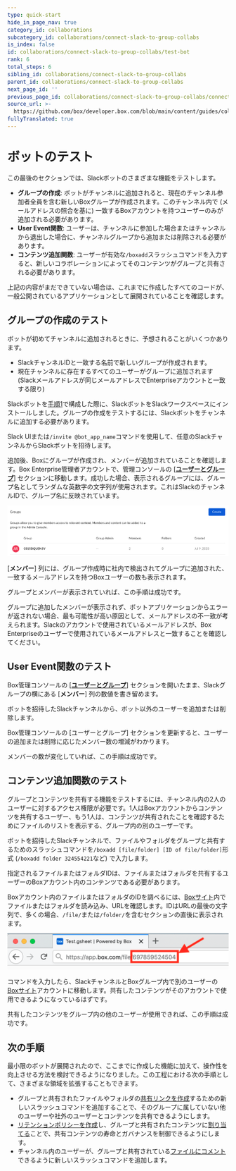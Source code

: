 ```yaml
---
type: quick-start
hide_in_page_nav: true
category_id: collaborations
subcategory_id: collaborations/connect-slack-to-group-collabs
is_index: false
id: collaborations/connect-slack-to-group-collabs/test-bot
rank: 6
total_steps: 6
sibling_id: collaborations/connect-slack-to-group-collabs
parent_id: collaborations/connect-slack-to-group-collabs
next_page_id: ''
previous_page_id: collaborations/connect-slack-to-group-collabs/connect-box-functions
source_url: >-
  https://github.com/box/developer.box.com/blob/main/content/guides/collaborations/connect-slack-to-group-collabs/6-test-bot.md
fullyTranslated: true
---
```

# ボットのテスト

この最後のセクションでは、Slackボットのさまざまな機能をテストします。

* **グループの作成**: ボットがチャンネルに追加されると、現在のチャンネル参加者全員を含む新しいBoxグループが作成されます。このチャンネル内で (メールアドレスの照合を基に) 一致するBoxアカウントを持つユーザーのみが追加される必要があります。
* **User Event関数**: ユーザーは、チャンネルに参加した場合またはチャンネルから退出した場合に、チャンネルグループから追加または削除される必要があります。
* **コンテンツ追加関数**: ユーザーが有効な`/boxadd`スラッシュコマンドを入力すると、新しいコラボレーションによってそのコンテンツがグループと共有される必要があります。

<Message type="notice">

上記の内容がまだできていない場合は、これまでに作成したすべてのコードが、一般公開されているアプリケーションとして展開されていることを確認します。

</Message>

## グループの作成のテスト

ボットが初めてチャンネルに追加されるときに、予想されることがいくつかあります。

* SlackチャンネルIDと一致する名前で新しいグループが作成されます。
* 現在チャンネルに存在するすべてのユーザーがグループに追加されます (Slackメールアドレスが同じメールアドレスでEnterpriseアカウントと一致する限り)

Slackボットを[手順1][step1]で構成した際に、SlackボットをSlackワークスペースにインストールしました。グループの作成をテストするには、Slackボットをチャンネルに追加する必要があります。

Slack UIまたは`/invite @bot_app_name`コマンドを使用して、任意のSlackチャンネルからSlackボットを招待します。

追加後、Boxにグループが作成され、メンバーが追加されていることを確認します。Box Enterprise管理者アカウントで、管理コンソールの \[**[ユーザーとグループ][box-users-groups]**] セクションに移動します。成功した場合、表示されるグループには、グループ名としてランダムな英数字の文字列が使用されます。これはSlackのチャンネルIDで、グループ名に反映されています。

<ImageFrame noborder center shadow>

![Boxグループの表示](./img/slack_6_groups.png)

</ImageFrame>

\[**メンバー**] 列には、グループ作成時に社内で検出されてグループに追加された、一致するメールアドレスを持つBoxユーザーの数も表示されます。

グループとメンバーが表示されていれば、この手順は成功です。

<Message type="notice">

グループに追加したメンバーが表示されず、ボットアプリケーションからエラーが返されない場合、最も可能性が高い原因として、メールアドレスの不一致が考えられます。Slackのアカウントで使用されているメールアドレスが、Box Enterpriseのユーザーで使用されているメールアドレスと一致することを確認してください。

</Message>

## User Event関数のテスト

Box管理コンソールの \[**[ユーザーとグループ][box-users-groups]**] セクションを開いたまま、Slackグループの横にある \[**メンバー**] 列の数値を書き留めます。

ボットを招待したSlackチャンネルから、ボット以外のユーザーを追加または削除します。

Box管理コンソールの \[ユーザーとグループ] セクションを更新すると、ユーザーの追加または削除に応じたメンバー数の増減がわかります。

メンバーの数が変化していれば、この手順は成功です。

## コンテンツ追加関数のテスト

グループとコンテンツを共有する機能をテストするには、チャンネル内の2人のユーザーに対するアクセス権限が必要です。1人はBoxアカウントからコンテンツを共有するユーザー、もう1人は、コンテンツが共有されたことを確認するためにファイルのリストを表示する、グループ内の別のユーザーです。

ボットを招待したSlackチャンネルで、ファイルやフォルダをグループと共有するためのスラッシュコマンドを`/boxadd [file/folder] [ID of file/folder]`形式 (`/boxadd folder 324554221`など) で入力します。

<Message type="notice">

指定されるファイルまたはフォルダIDは、ファイルまたはフォルダを共有するユーザーのBoxアカウント内のコンテンツである必要があります。

</Message>

Boxアカウント内のファイルまたはフォルダのIDを調べるには、[Boxサイト][box]内でファイルまたはフォルダを読み込み、URLを確認します。IDはURLの最後の文字列で、多くの場合、`/file/`または`/folder/`を含むセクションの直後に表示されます。

<ImageFrame noborder center shadow>

![ファイルIDまたはフォルダIDの取得](./img/slack_6_file_id.png)

</ImageFrame>

コマンドを入力したら、SlackチャンネルとBoxグループ内で別のユーザーの[Boxサイト][box]アカウントに移動します。共有したコンテンツがそのアカウントで使用できるようになっているはずです。

共有したコンテンツをグループ内の他のユーザーが使用できれば、この手順は成功です。

## 次の手順

最小限のボットが展開されたので、ここまでに作成した機能に加えて、操作性を向上させる方法を検討できるようになりました。この工程における次の手順として、さまざまな領域を拡張することもできます。

* グループと共有されたファイルやフォルダの[共有リンクを作成][next-steps-shared-link]するための新しいスラッシュコマンドを追加することで、そのグループに属していない他のユーザーや社外のユーザーとコンテンツを共有できるようにします。
* [リテンションポリシーを作成][next-steps-retention-policy]し、グループと共有されたコンテンツに[割り当てる][next-steps-policy-assign]ことで、共有コンテンツの寿命とガバナンスを制御できるようにします。
* チャンネル内のユーザーが、グループと共有されている[ファイルにコメント][next-steps-comment]できるように新しいスラッシュコマンドを追加します。

[step1]: g://collaborations/connect-slack-to-group-collabs/configure-slack

[box-users-groups]: https://app.box.com/master/groups

[next-steps-shared-link]: g://shared-links/create-or-update

[next-steps-retention-policy]: e://post-retention-policies

[next-steps-policy-assign]: e://post-retention-policy-assignments

[next-steps-comment]: e://post-comments

<!-- i18n-enable localize-links -->

[box]: https://box.com

<!-- i18n-disable localize-links -->
